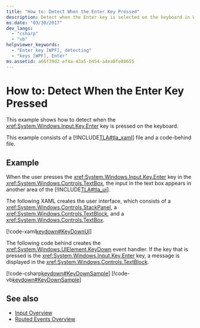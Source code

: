 ```yaml
---
title: "How to: Detect When the Enter Key Pressed"
description: Detect when the Enter key is selected on the keyboard in Windows Presentation Foundation. This example consists of XAML and a code-behind file.
ms.date: "03/30/2017"
dev_langs: 
  - "csharp"
  - "vb"
helpviewer_keywords: 
  - "Enter key [WPF], detecting"
  - "keys [WPF], Enter"
ms.assetid: a66f39d2-ef4a-43a5-b454-a4ea0fe88655
---
```

# How to: Detect When the Enter Key Pressed
This example shows how to detect when the <xref:System.Windows.Input.Key.Enter> key is pressed on the keyboard.  
  
 This example consists of a [!INCLUDE[TLA#tla_xaml](../../../includes/tlasharptla-xaml-md.md)] file and a code-behind file.  
  
## Example  
 When the user presses the <xref:System.Windows.Input.Key.Enter> key in the <xref:System.Windows.Controls.TextBox>, the input in the text box appears in another area of the [!INCLUDE[TLA#tla_ui](../../../includes/tlasharptla-ui-md.md)].  
  
 The following XAML creates the user interface, which consists of a <xref:System.Windows.Controls.StackPanel>, a <xref:System.Windows.Controls.TextBlock>, and a <xref:System.Windows.Controls.TextBox>.  
  
 [!code-xaml[keydown#KeyDownUI](~/samples/snippets/csharp/VS_Snippets_Wpf/KeyDown/CSharp/Window1.xaml#keydownui)]  
  
 The following code behind creates the <xref:System.Windows.UIElement.KeyDown> event handler.  If the key that is pressed is the <xref:System.Windows.Input.Key.Enter> key, a message is displayed in the <xref:System.Windows.Controls.TextBlock>.  
  
 [!code-csharp[keydown#KeyDownSample](~/samples/snippets/csharp/VS_Snippets_Wpf/KeyDown/CSharp/Window1.xaml.cs#keydownsample)]
 [!code-vb[keydown#KeyDownSample](~/samples/snippets/visualbasic/VS_Snippets_Wpf/KeyDown/VisualBasic/Window1.xaml.vb#keydownsample)]  
  
## See also

- [Input Overview](input-overview.md)
- [Routed Events Overview](routed-events-overview.md)
